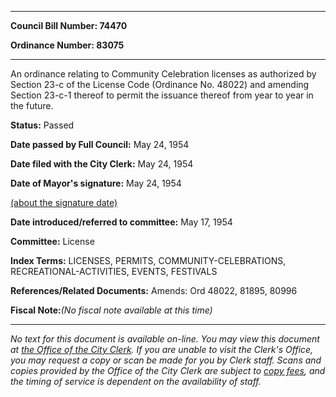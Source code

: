 

********

**Council Bill Number: 74470**
   
**Ordinance Number: 83075**
********

 An ordinance relating to Community Celebration licenses as authorized by Section 23-c of the License Code (Ordinance No. 48022) and amending Section 23-c-1 thereof to permit the issuance thereof from year to year in the future.

**Status:** Passed
   
**Date passed by Full Council:** May 24, 1954
   
**Date filed with the City Clerk:** May 24, 1954
   
**Date of Mayor's signature:** May 24, 1954
   
[(about the signature date)](/~public/approvaldate.htm)
   
   
   
**Date introduced/referred to committee:** May 17, 1954
   
**Committee:** License
   
   
**Index Terms:** LICENSES, PERMITS, COMMUNITY-CELEBRATIONS, RECREATIONAL-ACTIVITIES, EVENTS, FESTIVALS

**References/Related Documents:** Amends: Ord 48022, 81895, 80996

**Fiscal Note:**_(No fiscal note available at this time)_
********

_No text for this document is available on-line. You may view this document at [the Office of the City Clerk](http://www.seattle.gov/leg/clerk/contactUs.htm). If you are unable to visit the Clerk's Office, you may request a copy or scan be made for you by Clerk staff. Scans and copies provided by the Office of the City Clerk are subject to [copy fees](http://clerk.seattle.gov/~public/clerkfees.htm), and the timing of service is dependent on the availability of staff._

